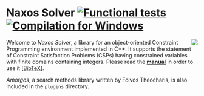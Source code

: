# Naxos Solver [![Functional tests](https://github.com/pothitos/naxos/actions/workflows/functional_tests.yml/badge.svg)](https://github.com/pothitos/naxos/actions/workflows/functional_tests.yml "Compilation for Linux and tests") [![Compilation for Windows](https://github.com/pothitos/naxos/actions/workflows/windows.yml/badge.svg "Compilation for Windows")](https://github.com/pothitos/naxos/actions/workflows/windows.yml)

<img src="https://rawgit.com/pothitos/naxos/master/manual/figures/logo.svg" align="right">

Welcome to _Naxos Solver_, a library for an object-oriented
Constraint Programming environment implemented in C++. It
supports the statement of Constraint Satisfaction Problems
(CSPs) having constrained variables with finite domains
containing integers. Please read the
[**manual**](manual/README.md) in order to use it
[[BibTeX](manual/naxos.bib)].

_Amorgos_, a search methods library written by Foivos
Theocharis, is also included in the `plugins` directory.
